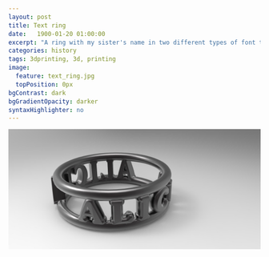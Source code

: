 ```yaml
---
layout: post
title: Text ring
date:   1900-01-20 01:00:00
excerpt: "A ring with my sister's name in two different types of font that I modelised using 3ds max and Z-brush and then printed in 3d in prime gray and in multicolor"
categories: history
tags: 3dprinting, 3d, printing
image:
  feature: text_ring.jpg
  topPosition: 0px
bgContrast: dark
bgGradientOpacity: darker
syntaxHighlighter: no
---
```



![alt text](/assets/images/hero/text_ring.jpg "Alicia")


